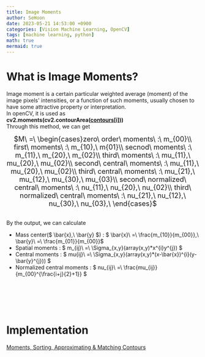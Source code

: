```yaml
---
title: Image Moments
author: SeHoon
date: 2023-05-21 14:53:00 +0900
categories: [Vision Machine Learning, OpenCV]
tags: [machine learning, python]
math: true
mermaid: true
---
```


# What is Image Moments?
Image moment is a certain particular weighted average (moment) of the image pixels' intensities, or a function of such moments, usually chosen to have some attractive property or interpretation.<br>
In openCV, it is used as<br>
**cv2.moments(cv2.contourArea([contours[i]](https://csh970605.github.io/posts/Contours/)))**<br>
Through this method, we can get 
<center>
<font size=4>

$M\ =\ \begin{cases}zero\ order\ moments\ :\ m_{00}\\
first\ moments\ :\ m_{10},\ m{01}\\
secnod\ moments\ :\ m_{11},\ m_{20},\ m_{02}\\
third\ moments\ :\ mu_{11},\ mu_{20},\ mu_{02}\\
second\ central\ moments\ :\ mu_{11},\ mu_{20},\ mu_{02}\\
third\ central\ moments\ :\ mu_{21},\ mu_{12},\ mu_{30},\ mu_{03}\\
second\ normalized\ central\ moments\ :\ nu_{11},\ nu_{20},\ nu_{02}\\
third\ normalized\ central\ moments\ :\ nu_{21},\ nu_{12},\ nu_{30},\ nu_{03},\  \end{cases}$
</font>
</center>

<br>
By the output, we can calculate <br>

+ Mass center($ \bar{x},\ \bar{y} $) : $ \bar{x}\ =\ \frac{m_{10}}{m_{00}},\ \bar{y}\ =\ \frac{m_{01}}{m_{00}}$
+ Spatial moments : $ m_{ij}\ =\ \Sigma_{x,y}(array(x,y)*x^{i}y^{j}) $
+ Central moments : $ mu{ij}\ =\ \Sigma_{x,y}(array(x,y)*(x-\bar{x})^{i}(y-\bar{y}^{j})) $
+ Normalized central moments : $ nu_{ij}\ =\ \frac{mu_{ij}}{m_{00}^{\frac{i+j}{2}+1}} $

<br><br><br><br>

# Implementation
[Moments, Sorting, Approximating & Matching Contours](https://github.com/csh970605/Modern_Computer_Vision/blob/main/OpenCV/12.%20Moments%2C%20Sorting%2C%20Approximating%20and%20Matching%20Contours.ipynb)
